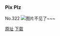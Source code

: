### Pix Plz
No.322
![图片不见了~~~](https://imgs.xkcd.com/comics/pix_plz.png)

[原址](https://xkcd.com//322) [下载](https://imgs.xkcd.com/comics/pix_plz.png)

